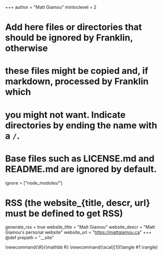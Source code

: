 <!--
Add here global page variables to use throughout your website.
-->
+++
author = "Matt Giamou"
mintoclevel = 2



# Add here files or directories that should be ignored by Franklin, otherwise
# these files might be copied and, if markdown, processed by Franklin which
# you might not want. Indicate directories by ending the name with a `/`.
# Base files such as LICENSE.md and README.md are ignored by default.
ignore = ["node_modules/"]

# RSS (the website_{title, descr, url} must be defined to get RSS)
generate_rss = true
website_title = "Matt Giamou"
website_descr = "Matt Giamou's personal website"
website_url   = "https://mattgiamou.ca"
+++
@def prepath = "__site"
<!--
Add here global latex commands to use throughout your pages.
-->
\newcommand{\R}{\mathbb R}
\newcommand{\scal}[1]{\langle #1 \rangle}
